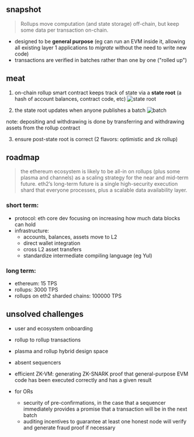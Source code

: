 ## snapshot
> Rollups move computation (and state storage) off-chain, but keep some data per transaction on-chain.
- designed to be **general purpose** (eg can run an EVM inside it, allowing all existing layer 1 applications to *migrate* without the need to write new code)
- transactions are verified in batches rather than one by one ("rolled up")

## meat
1. on-chain rollup smart contract keeps track of state via a **state root** (a hash of account balances, contract code, etc)
![state root](https://vitalik.ca/images/rollup-files/diag1.png)

2. the state root updates when anyone publishes a batch
![batch](https://vitalik.ca/images/rollup-files/diag2.png)

note: depositing and withdrawing is done by transferring and withdrawing assets from the rollup contract

3. ensure post-state root is correct (2 flavors: optimistic and zk rollup)
## roadmap
> the ethereum ecosystem is likely to be all-in on rollups (plus some plasma and channels) as a scaling strategy for the near and mid-term future. eth2’s long-term future is a single high-security execution shard that everyone processes, plus a scalable data availability layer.
### short term: 
- protocol: eth core dev focusing on increasing how much data blocks can hold
- infrastructure: 
    - accounts, balances, assets move to L2
    - direct wallet integration
    - cross L2 asset transfers 
    - standardize intermediate compiling language (eg Yul) 
### long term: 
- ethereum: 15 TPS
- rollups: 3000 TPS
- rollups on eth2 sharded chains: 100000 TPS

## unsolved challenges 
- user and ecosystem onboarding 
- rollup to rollup transactions
- plasma and rollup hybrid design space
- absent sequencers 
- efficient ZK-VM: generating ZK-SNARK proof that general-purpose EVM code has been executed correctly and has a given result

- for ORs
    - security of pre-confirmations, in the case that a sequencer immediately provides a promise that a transaction will be in the next batch
    - auditing incentives to guarantee at least one honest node will verify and generate fraud proof if necessary

